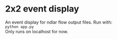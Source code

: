 # 2x2 event display
An event display for ndlar flow output files. Run with:  
``python app.py``  
Only runs on localhost for now.
